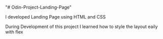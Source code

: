 "# Odin-Project-Landing-Page" 

I developed Landing Page using HTML and CSS

During Development of this project I learned how to style the layout eaily with flex